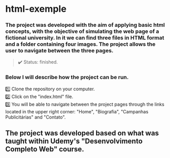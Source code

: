 <h1> html-exemple </h1>

### The project was developed with the aim of applying basic html concepts, with the objective of simulating the web page of a fictional university. In it we can find three files in HTML format and a folder containing four images. The project allows the user to navigate between the three pages.

>✔️ Status: finished.

### Below I will describe how the project can be run.

  1️⃣ Clone the repository on your computer.<br>
  2️⃣ Click on the "index.html" file.<br>
  3️⃣ You will be able to navigate between the project pages through the links located in the upper right corner: "Home", "Biografia", "Campanhas Publicitárias" and "Contato".<br>


## The project was developed based on what was taught within Udemy's "Desenvolvimento Completo Web" course.
